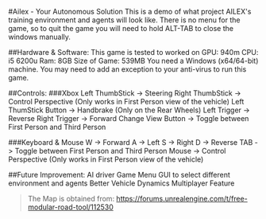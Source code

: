 #Ailex - Your Autonomous Solution
This is a demo of what project AILEX's training environment and agents will look like. 
There is no menu for the game, so to quit the game you will need to hold ALT-TAB to close
the windows manually.


##Hardware & Software:
This game is tested to worked on
GPU: 940m CPU: i5 6200u Ram: 8GB 
Size of Game: 539MB
You need a Windows (x64/64-bit) machine.
You may need to add an exception to your anti-virus to run this game. 


##Controls:
###Xbox
Left ThumbStick -> Steering
Right ThumbStick -> Control Perspective (Only works in First Person view of the vehicle)
Left ThumStick Button -> Handbrake (Only on the Rear Wheels)
Left Trigger -> Reverse
Right Trigger -> Forward
Change View Button -> Toggle between First Person and Third Person

###Keyboard & Mouse
W -> Forward
A -> Left
S -> Right
D -> Reverse
TAB -> Toggle between First Person and Third Person
Mouse -> Control Perspective (Only works in First Person view of the vehicle)


##Future Improvement:
AI driver
Game Menu
GUI to select different environment and agents
Better Vehicle Dynamics
Multiplayer Feature


> The Map is obtained from: https://forums.unrealengine.com/t/free-modular-road-tool/112530

